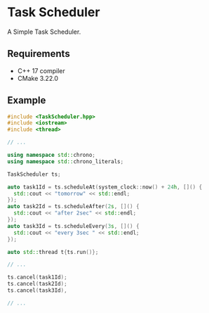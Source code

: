 # Task Scheduler
A Simple Task Scheduler.
## Requirements
- C++ 17 compiler
- CMake 3.22.0
## Example
```cpp
#include <TaskScheduler.hpp>
#include <iostream>
#include <thread>

// ...

using namespace std::chrono;
using namespace std::chrono_literals;

TaskScheduler ts;

auto task1Id = ts.scheduleAt(system_clock::now() + 24h, []() {
  std::cout << "tomorrow" << std::endl;
});
auto task2Id = ts.scheduleAfter(2s, []() {
  std::cout << "after 2sec" << std::endl;
});
auto task3Id = ts.scheduleEvery(3s, []() {
  std::cout << "every 3sec " << std::endl;
});

auto std::thread t{ts.run()};

// ...

ts.cancel(task1Id);
ts.cancel(task2Id);
ts.cancel(task3Id),

// ...
```
